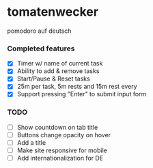 # tomatenwecker

pomodoro auf deutsch

### Completed features
- [x] Timer w/ name of current task
- [x] Ability to add & remove tasks
- [x] Start/Pause & Reset tasks
- [x] 25m per task, 5m rests and 15m rest every
- [x] Support pressing "Enter" to submit input form

### TODO
- [ ] Show countdown on tab title
- [ ] Buttons change opacity on hover
- [ ] Add a title
- [ ] Make site responsive for mobile
- [ ] Add internationalization for DE

